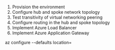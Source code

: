 #


1. Provision the environment
2. Configure hub and spoke network topology
3. Test transitivity of virtual networking peering
4. Configure routing in the hub and spoke topology
5. Implement Azure Load Balancer
6. Implement Azure Application Gateway



az configure --defaults location=<location>
